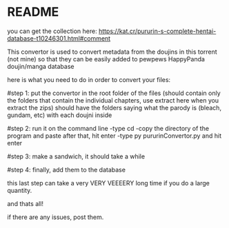 # README

you can get the collection here: https://kat.cr/pururin-s-complete-hentai-database-t10246301.html#comment

This convertor is used to convert metadata from the doujins in this torrent (not mine) so that they can be 
easily added to pewpews HappyPanda doujin/manga database 

here is what you need to do in order to convert your files:

#step 1:
put the convertor in the root folder of the files (should contain only the 
folders that contain the individual chapters, use extract here when you extract the zips)
should have the folders saying what the parody is (bleach, gundam, etc) with each doujni inside

#step 2: 
run it on the command line
-type cd
-copy the directory of the program and paste after that, hit enter
-type py pururinConvertor.py and hit enter

#step 3: 
make a sandwich, it should take a while

#step 4: 
finally, add them to the database

this last step can take a very VERY VEEEERY long time if you do a large quantity.

and thats all!

if there are any issues, post them. 
